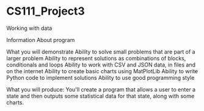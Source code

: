 # CS111_Project3
Working with data

Information About program

What you will demonstrate
Ability to solve small problems that are part of a larger problem
Ability to represent solutions as combinations of blocks, conditionals and loops
Ability to work with CSV and JSON data, in files and on the internet
Ability to create basic charts using MatPlotLib
Ability to write Python code to implement solutions
Ability to use good programming style

What you will produce:
You'll create a program that allows a user to enter a state and then outputs some statistical data for that state, along with some charts.
